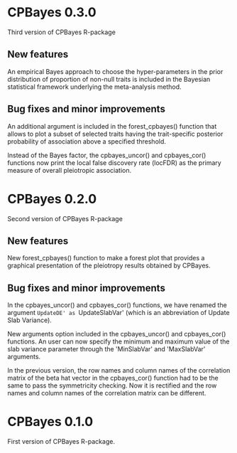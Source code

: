 # CPBayes 0.3.0
Third version of CPBayes R-package

## New features

An empirical Bayes approach to choose the hyper-parameters in the prior distribution of proportion of non-null traits is included in the Bayesian statistical framework underlying the meta-analysis method.

## Bug fixes and minor improvements

An additional argument is included in the forest_cpbayes() function that allows to plot a subset of selected traits having the trait-specific posterior probability of association above a specified threshold.  

Instead of the Bayes factor, the cpbayes_uncor() and cpbayes_cor() functions now print the local false discovery rate (locFDR) as the primary measure of overall pleiotropic association.

# CPBayes 0.2.0
Second version of CPBayes R-package

## New features

New forest_cpbayes() function to make a forest plot that provides a graphical presentation of the pleiotropy results obtained by CPBayes.

## Bug fixes and minor improvements

In the cpbayes_uncor() and cpbayes_cor() functions, we have renamed the argument `UpdateDE' as `UpdateSlabVar' (which is an abbreviation of Update Slab Variance).

New arguments option included in the cpbayes_uncor() and cpbayes_cor() functions. An user can now specify the minimum and maximum value of the slab variance parameter through the 'MinSlabVar' and 'MaxSlabVar' arguments.

In the previous version, the row names and column names of the correlation matrix of the beta hat vector in the cpbayes_cor() function had to be the same to pass the symmetricity checking. Now it is rectified and the row names and column names of the correlation matrix can be different.



# CPBayes 0.1.0

First version of CPBayes R-package.



